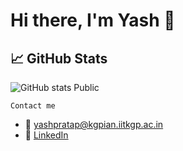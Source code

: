 # Hi there, I'm Yash 👋

## 📈 GitHub Stats

![GitHub stats `Public`](https://github-readme-stats.vercel.app/api?username=pratapyash&show_icons=true&theme=tokyonight)  

`Contact me`
- 📧 yashpratap@kgpian.iitkgp.ac.in
- 💼 [LinkedIn](https://www.linkedin.com/in/pratap-yash)

